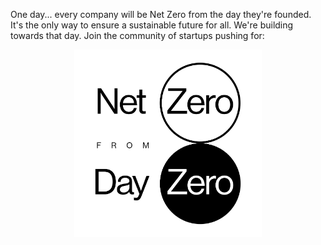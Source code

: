 One day... every company will be Net Zero from the day they're founded.
It's the only way to ensure a sustainable future for all.
We're building towards that day.
Join the community of startups pushing for:

<center><img src="assets/nzfdz_logo.svg" alt="Logo" width="300" height="300"></center>

